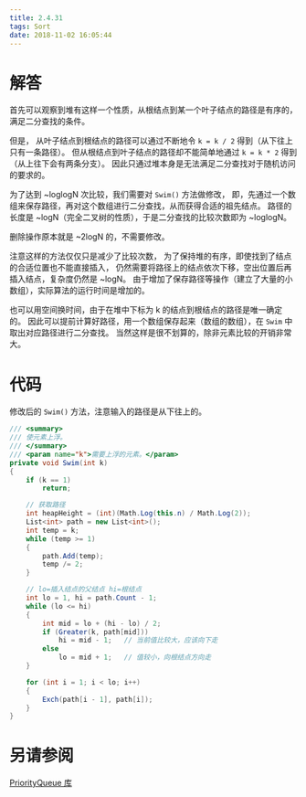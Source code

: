 ```yaml
---
title: 2.4.31
tags: Sort
date: 2018-11-02 16:05:44
---
```


# 解答

首先可以观察到堆有这样一个性质，从根结点到某一个叶子结点的路径是有序的，满足二分查找的条件。

但是，
从叶子结点到根结点的路径可以通过不断地令 `k = k / 2` 得到（从下往上只有一条路径）。
但从根结点到叶子结点的路径却不能简单地通过 `k = k * 2` 得到（从上往下会有两条分支）。
因此只通过堆本身是无法满足二分查找对于随机访问的要求的。

为了达到 ~loglogN 次比较，我们需要对 `Swim()` 方法做修改，
即，先通过一个数组来保存路径，再对这个数组进行二分查找，从而获得合适的祖先结点。
路径的长度是 ~logN（完全二叉树的性质），于是二分查找的比较次数即为 ~loglogN。

删除操作原本就是 ~2logN 的，不需要修改。

注意这样的方法仅仅只是减少了比较次数，
为了保持堆的有序，即使找到了结点的合适位置也不能直接插入，
仍然需要将路径上的结点依次下移，空出位置后再插入结点，复杂度仍然是 ~logN。
由于增加了保存路径等操作（建立了大量的小数组），实际算法的运行时间是增加的。

也可以用空间换时间，由于在堆中下标为 k 的结点到根结点的路径是唯一确定的。
因此可以提前计算好路径，用一个数组保存起来（数组的数组），在 `Swim` 中取出对应路径进行二分查找。
当然这样是很不划算的，除非元素比较的开销非常大。

# 代码

修改后的 `Swim()` 方法，注意输入的路径是从下往上的。

```csharp
/// <summary>
/// 使元素上浮。
/// </summary>
/// <param name="k">需要上浮的元素。</param>
private void Swim(int k)
{
    if (k == 1)
        return;

    // 获取路径
    int heapHeight = (int)(Math.Log(this.n) / Math.Log(2));
    List<int> path = new List<int>();
    int temp = k;
    while (temp >= 1)
    {
        path.Add(temp);
        temp /= 2;
    }

    // lo=插入结点的父结点 hi=根结点
    int lo = 1, hi = path.Count - 1;
    while (lo <= hi)
    {
        int mid = lo + (hi - lo) / 2;
        if (Greater(k, path[mid]))
            hi = mid - 1;   // 当前值比较大，应该向下走
        else
            lo = mid + 1;   // 值较小，向根结点方向走
    }

    for (int i = 1; i < lo; i++)
    {
        Exch(path[i - 1], path[i]);
    }
}
```

# 另请参阅

[PriorityQueue 库](https://github.com/ikesnowy/Algorithms-4th-Edition-in-Csharp/tree/master/2%20Sorting/2.4/PriorityQueue)
